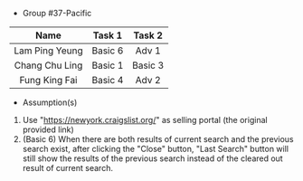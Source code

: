 * Group #37-Pacific

| Name | Task 1 | Task 2 |
| :---: | :---: | :---: |
| Lam Ping Yeung | Basic 6 | Adv 1 |
| Chang Chu Ling | Basic 1 | Basic 3|
| Fung King Fai | Basic 4 | Adv 2 |

* Assumption(s)
1. Use "https://newyork.craigslist.org/" as selling portal (the original provided link)
2. (Basic 6) When there are both results of current search and the previous search exist, after clicking the "Close" button, "Last Search" button will still show the results of the previous search instead of the cleared out result of current search.
 
